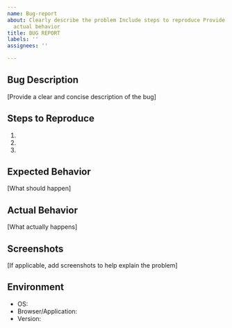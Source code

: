 ```yaml
---
name: Bug-report
about: Clearly describe the problem Include steps to reproduce Provide expected vs.
  actual behavior
title: BUG REPORT
labels: ''
assignees: ''

---
```


## Bug Description
[Provide a clear and concise description of the bug]

## Steps to Reproduce
1. 
2. 
3. 

## Expected Behavior
[What should happen]

## Actual Behavior
[What actually happens]

## Screenshots
[If applicable, add screenshots to help explain the problem]

## Environment
- OS: 
- Browser/Application: 
- Version:
